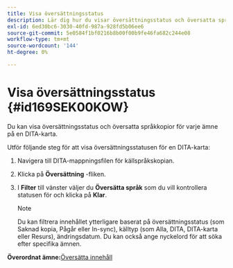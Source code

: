 ```yaml
---
title: Visa översättningsstatus
description: Lär dig hur du visar översättningsstatus och översatta språkkopior för varje ämne i en DITA-karta i AEM.
exl-id: 6ed30bc6-3030-40fd-987a-928fd5b06ee6
source-git-commit: 5e0584f1bf0216b8b00f00b9fe46fa682c244e08
workflow-type: tm+mt
source-wordcount: '144'
ht-degree: 0%

---
```


# Visa översättningsstatus {#id169SEK00KOW}

Du kan visa översättningsstatus och översatta språkkopior för varje ämne på en DITA-karta.

Utför följande steg för att visa översättningsstatusen för en DITA-karta:

1. Navigera till DITA-mappningsfilen för källspråkskopian.
1. Klicka på **Översättning** -fliken.
1. I **Filter** till vänster väljer du **Översätta språk** som du vill kontrollera statusen för och klicka på **Klar**.

   >[!NOTE]
   >
   > Du kan filtrera innehållet ytterligare baserat på översättningsstatus \(som Saknad kopia, Pågår eller In-sync\), källtyp \(som Alla, DITA, DITA-karta eller Resurs\), ändringsdatum. Du kan också ange nyckelord för att söka efter specifika ämnen.

**Överordnat ämne:**[&#x200B;Översätta innehåll](translation.md)
